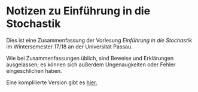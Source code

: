 # Notizen zu Einführung in die Stochastik

Dies ist eine Zusammenfassung der Vorlesung *Einführung in die Stochastik* im
Wintersemester 17/18 an der Universität Passau.

Wie bei Zusammenfassungen üblich, sind Beweise und Erklärungen ausgelassen;
es können sich außerdem Ungenaugkeiten oder Fehler eingeschlichen haben.

Eine komplilierte Version gibt es [hier.](https://maximilianreif.de/docs/stochastik_zusammenfassung.pdf)
